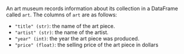 An art museum records information about its collection in a DataFrame called `art`. The columns of `art` are as follows:

- `"title" (str)`: the name of the art piece.
- `"artist" (str)`: the name of the artist.
- `"year" (int)`: the year the art piece was produced.
- `"price" (float)`: the selling price of the art piece in dollars